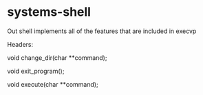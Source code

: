 # systems-shell

Out shell implements all of the features that are included in execvp


Headers:

void change_dir(char **command); 

void exit_program();

void execute(char **command);
